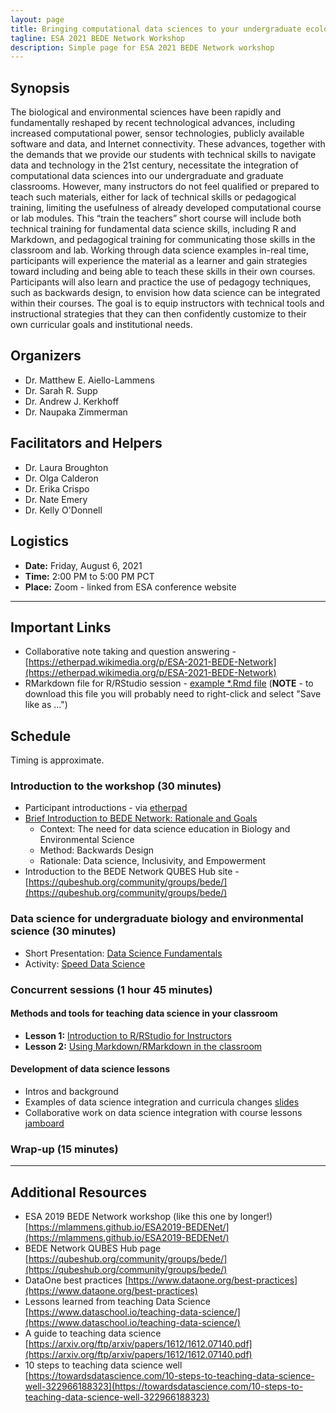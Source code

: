 ```yaml
---
layout: page
title: Bringing computational data sciences to your undergraduate ecology classroom
tagline: ESA 2021 BEDE Network Workshop
description: Simple page for ESA 2021 BEDE Network workshop
---
```


<link rel="shortcut icon" type="image/x-icon" href="favicon.ico">

## Synopsis

The biological and environmental sciences have been rapidly and fundamentally reshaped by recent technological advances, including increased computational power, sensor technologies, publicly available software and data, and Internet connectivity. These advances, together with the demands that we provide our students with technical skills to navigate data and technology in the 21st century, necessitate the integration of computational data sciences into our undergraduate and graduate classrooms. However, many instructors do not feel qualified or prepared to teach such materials, either for lack of technical skills or pedagogical training, limiting the usefulness of already developed computational course or lab modules. This “train the teachers” short course will include both technical training for fundamental data science skills, including R and Markdown, and pedagogical training for communicating those skills in the classroom and lab. Working through data science examples in-real time, participants will experience the material as a learner and gain strategies toward including and being able to teach these skills in their own courses. Participants will also learn and practice the use of pedagogy techniques, such as backwards design, to envision how data science can be integrated within their courses. The goal is to equip instructors with technical tools and instructional strategies that they can then confidently customize to their own curricular goals and institutional needs.

## Organizers

* Dr. Matthew E. Aiello-Lammens
* Dr. Sarah R. Supp
* Dr. Andrew J. Kerkhoff
* Dr. Naupaka Zimmerman

## Facilitators and Helpers

* Dr. Laura Broughton
* Dr. Olga Calderon
* Dr. Erika Crispo
* Dr. Nate Emery
* Dr. Kelly O'Donnell

## Logistics

* **Date:** Friday, August 6, 2021
* **Time:** 2:00 PM to 5:00 PM PCT
* **Place:** Zoom - linked from ESA conference website

***

## Important Links

* Collaborative note taking and question answering - [https://etherpad.wikimedia.org/p/ESA-2021-BEDE-Network](https://etherpad.wikimedia.org/p/ESA-2021-BEDE-Network)
* RMarkdown file for R/RStudio session - [example *.Rmd file](https://github.com/mlammens/ESA-2021-BEDE-Network/blob/d8d70b1f2e560501b02d3305d7c08f834cc0aae0/docs/Using-RMarkdown.Rmd?raw=true) (**NOTE** - to download this file you will probably need to right-click and select "Save like as ...")


## Schedule

Timing is approximate.

### Introduction to the workshop (30 minutes)

* Participant introductions - via [etherpad](https://etherpad.wikimedia.org/p/ESA-2021-BEDE-Network)
* [Brief Introduction to BEDE Network: Rationale and Goals](https://docs.google.com/presentation/d/1KxAfVy63nmY5nP8GGb5kg-XRA0xqoVny/edit?usp=sharing&ouid=104938329295943550532&rtpof=true&sd=true)
    * Context: The need for data science education in Biology and Environmental Science
    * Method: Backwards Design
    * Rationale: Data science, Inclusivity, and Empowerment
* Introduction to the BEDE Network QUBES Hub site - [https://qubeshub.org/community/groups/bede/](https://qubeshub.org/community/groups/bede/)

### Data science for undergraduate biology and environmental science (30 minutes)

* Short Presentation: [Data Science Fundamentals](https://docs.google.com/presentation/d/1Ejj2wUeb5Fkj_MwdymZ8xBNalNh25IGy/edit?usp=sharing&ouid=104938329295943550532&rtpof=true&sd=true)
* Activity: [Speed Data Science](docs/ESA2019-Speed-Data-Science-Activity.html)

### Concurrent sessions (1 hour 45 minutes)

#### Methods and tools for teaching data science in your classroom 

* **Lesson 1:** [Introduction to R/RStudio for Instructors](docs/ESA2019-Intro-to-RStudio.html)
* **Lesson 2:** [Using Markdown/RMarkdown in the classroom](docs/ESA2019-Using-RMarkdown.html)

#### Development of data science lessons

* Intros and background
* Examples of data science integration and curricula changes [slides]()
* Collaborative work on data science integration with course lessons [jamboard](https://jamboard.google.com/d/16xPdskoSVi9dua9EA-brtKw9c_hwgS4qhMLNBbTk_WM/edit?usp=sharing)

### Wrap-up (15 minutes)

***

## Additional Resources

* ESA 2019 BEDE Network workshop (like this one by longer!) [https://mlammens.github.io/ESA2019-BEDENet/](https://mlammens.github.io/ESA2019-BEDENet/)
* BEDE Network QUBES Hub page [https://qubeshub.org/community/groups/bede/](https://qubeshub.org/community/groups/bede/)
* DataOne best practices [https://www.dataone.org/best-practices](https://www.dataone.org/best-practices)
* Lessons learned from teaching Data Science [https://www.dataschool.io/teaching-data-science/](https://www.dataschool.io/teaching-data-science/)
* A guide to teaching data science [https://arxiv.org/ftp/arxiv/papers/1612/1612.07140.pdf](https://arxiv.org/ftp/arxiv/papers/1612/1612.07140.pdf)
* 10 steps to teaching data science well [https://towardsdatascience.com/10-steps-to-teaching-data-science-well-322966188323](https://towardsdatascience.com/10-steps-to-teaching-data-science-well-322966188323)


